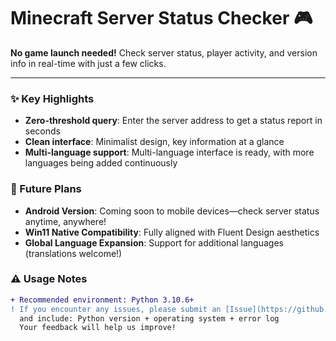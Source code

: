 # Minecraft Server Status Checker 🎮

**No game launch needed!** Check server status, player activity, and version info in real-time with just a few clicks.

---

### ✨ Key Highlights
- **Zero-threshold query**: Enter the server address to get a status report in seconds
- **Clean interface**: Minimalist design, key information at a glance
- **Multi-language support**: Multi-language interface is ready, with more languages being added continuously

### 🚀 Future Plans
- **Android Version**: Coming soon to mobile devices—check server status anytime, anywhere!
- **Win11 Native Compatibility**: Fully aligned with Fluent Design aesthetics
- **Global Language Expansion**: Support for additional languages (translations welcome!)

### ⚠️ Usage Notes
```diff
+ Recommended environment: Python 3.10.6+
! If you encounter any issues, please submit an [Issue](https://github.com/myworldzycpc/mcstatus-checker/issues)
  and include: Python version + operating system + error log
  Your feedback will help us improve!
